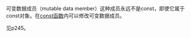 可变数据成员（mutable data member）这种成员永远不是const，即使它属于const对象。在[const函数](./const_member_function.md)内可以修改可变数据成员。

见p245。
